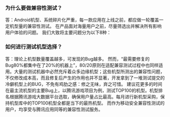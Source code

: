 ### 为什么要做兼容性测试？
答：Android机型、系统碎片化严重，每一款应用在上线之前，都应做一轮覆盖一定机型量的兼容性测试。
在产品面对海量用户之前，尽量筛选出并解决所有影响用户体验的问题。
我们大致将主要问题分为以下8种：


### 如何进行测试机型选择？
答：理论上机型数量覆盖越多，可发现的Bug越多。
然而，“最需要修复的Bug80%都集中在了20%的机器上”，80/20原则在适配兼容测试过程中也同样适用。大量的测试机器中必然充斥着众多边缘机型；这些机型所测出的兼容性问题，不仅修改成本高，而且修复后产生的作用也并不显著，开发拿到了一堆测试提交的冷僻机型上的BUG，不免有鸡肋之感：修之无味，弃之可惜。
建议花更多的时间在最主流机型的主要Bug上，以腾讯游戏项目为例，测试TOP100的机型。机型排名根据腾讯游戏大数据平台选取，确保用户量占比最高。每月进行新机型采购，保持机型库中的TOP100机型全都是当下的最热机型。
而作为移动安全兼容性测试的用户，均享受与腾讯应用同等的兼容性测试服务。
